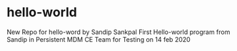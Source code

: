 # hello-world
New Repo for hello-word by Sandip Sankpal
First Hello-world program from Sandip in Persistent MDM CE Team for Testing on 14 feb 2020
